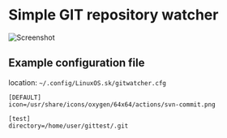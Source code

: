 Simple GIT repository watcher
=============================

![Screenshot](http://i.imgur.com/ImMrU.jpg)

Example configuration file
--------------------------

location: `~/.config/LinuxOS.sk/gitwatcher.cfg`

    [DEFAULT]
    icon=/usr/share/icons/oxygen/64x64/actions/svn-commit.png

    [test]
    directory=/home/user/gittest/.git
